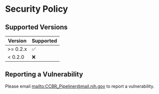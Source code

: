 # Security Policy

## Supported Versions

| Version | Supported          |
| ------- | ------------------ |
| >= 0.2.x   | :white_check_mark: |
| < 0.2.0   | :x:                |

## Reporting a Vulnerability

Please email <mailto:CCBR_Pipeliner@mail.nih.gov> to report a vulnerability.
